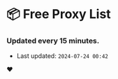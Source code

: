 # :package: Free Proxy List
### Updated every 15 minutes.

- Last updated: `2024-07-24 00:42`

:heart:
